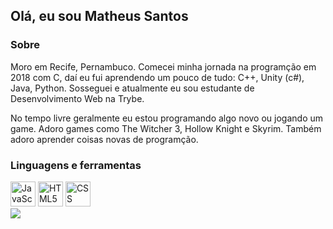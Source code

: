 ## Olá, eu sou Matheus Santos

### Sobre

Moro em Recife, Pernambuco. Comecei minha jornada na programção em 2018 com C, daí eu fui aprendendo um pouco de tudo: C++, Unity (c#), Java, Python. Sosseguei e atualmente eu sou estudante de Desenvolvimento Web na Trybe.

No tempo livre geralmente eu estou programando algo novo ou jogando um game. Adoro games como The Witcher 3, Hollow Knight e Skyrim. Também adoro aprender coisas novas de programção.

### Linguagens e ferramentas

<div align="left">
  <img alt="JavaScript" src="https://cdn.jsdelivr.net/gh/devicons/devicon/icons/javascript/javascript-plain.svg" width="40" heigth="40"/>
  <img alt="HTML5" src="https://cdn.jsdelivr.net/gh/devicons/devicon/icons/html5/html5-plain-wordmark.svg" width="40" heigth="40" />
  <img alt="CSS" src="https://cdn.jsdelivr.net/gh/devicons/devicon/icons/css3/css3-plain-wordmark.svg" width="40" heigth="40" />
</div>


<a href="https://www.linkedin.com/in/matheusg18/">
  <img src="https://img.shields.io/badge/LinkedIn-0077B5?style=for-the-badge&logo=linkedin&logoColor=white" />
<a>
